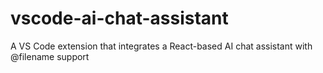 # vscode-ai-chat-assistant
A VS Code extension that integrates a React-based AI chat assistant with @filename support

